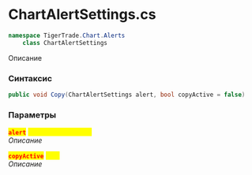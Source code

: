 
# ChartAlertSettings.cs
```csharp
namespace TigerTrade.Chart.Alerts  
    class ChartAlertSettings
```

Описание

### Синтаксис
```csharp
public void Copy(ChartAlertSettings alert, bool copyActive = false)
```

### Параметры  
<mark style="color:red;">**`alert`**</mark> <mark style="color:yellow;">`ChartAlertSettings`</mark>  
 *Описание*  
  
<mark style="color:red;">**`copyActive`**</mark> <mark style="color:yellow;">`bool`</mark>  
 *Описание*  
  

                    
                    